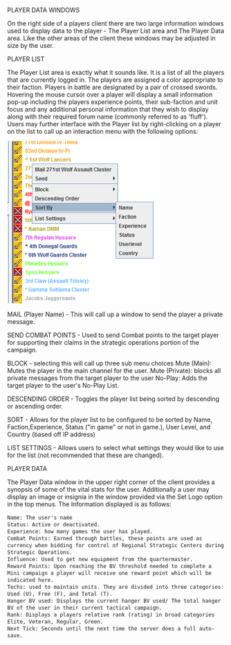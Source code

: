PLAYER DATA WINDOWS

On the right side of a players client there are two large information windows used to display data to the player - The Player List area and The Player Data area. Like the other areas of the client these windows may be adjusted in size by the user.

PLAYER LIST

The Player List area is exactly what it sounds like. It is a list of all the players that are currently logged in. The players are assigned a color appropriate to their faction. Players in battle are designated by a pair of crossed swords. Hovering the mouse cursor over a player will display a small information pop-up including the players experience points, their sub-faction and unit focus and any additional personal information that they wish to display along with their required forum name (commonly referred to as 'fluff'). Users may further interface with the Player list by right-clicking on a player on the list to call up an interaction menu with the following options: 

![Player Data](../_img/21b9cf49388e0e6f7893d8819e7539ac.jpg)

MAIL (Player Name) - This will call up a window to send the player a private message.

SEND COMBAT POINTS - Used to send Combat points to the target player for supporting their claims in the strategic operations portion of the campaign.

BLOCK - selecting this will call up three sub menu choices Mute (Main): Mutes the player in the main channel for the user. Mute (Private): blocks all private messages from the target player to the user No-Play: Adds the target player to the user's No-Play List.

DESCENDING ORDER - Toggles the player list being sorted by descending or ascending order.

SORT - Allows for the player list to be configured to be sorted by Name, Faction,Experience, Status ("in game" or not in game.), User Level, and Country (based off IP address)

LIST SETTINGS - Allows users to select what settings they would like to use for the list (not recommended that these are changed).

PLAYER DATA

The Player Data window in the upper right corner of the client provides a synopsis of some of the vital stats for the user. Additionally a user may display an image or insignia in the window provided via the Set Logo option in the top menus. The Information displayed is as follows:

    Name: The user's name
    Status: Active or deactivated.
    Experience: how many games the user has played. 
    Combat Points: Earned through battles, these points are used as currency when bidding for control of Regional Strategic Centers during Strategic Operations. 
    Influence: Used to get new equipment from the quartermaster.
    Reward Points: Upon reaching the BV threshold needed to complete a Mini campaign a player will receive one reward point which will be indicated here. 
    Techs: used to maintain units. They are divided into three categories: Used (U), Free (F), and Total (T). 
    Hanger BV used: Displays the current hanger BV used/ The total hanger BV of the user in their current tactical campaign. 
    Rank: Displays a players relative rank (rating) in broad categories Elite, Veteran, Regular, Green. 
    Next Tick: Seconds until the next time the server does a full auto-save.

